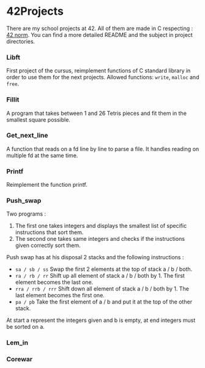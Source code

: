 <h1>42Projects</h1>

There are my school projects at 42.
All of them are made in C respecting : [42 norm](https://github.com/lalves42/Files/blob/master/norm.pdf).
You can find a more detailed README and the subject in project directories.

### Libft
First project of the cursus, reimplement functions of C standard library in order to use them for the next projects.
Allowed functions: `write`, `malloc` and `free`.

### Fillit
A program that takes between 1 and 26 Tetris pieces and fit them in the smallest square possible.

### Get_next_line
A function that reads on a fd line by line to parse a file. It handles reading on multiple fd at the same time.

### Printf
Reimplement the function printf.

### Push_swap
Two programs :
1. The first one takes integers and displays the smallest list of specific instructions that sort them.
2. The second one takes same integers and checks if the instructions given correctly sort them.

Push swap has at his disposal 2 stacks and the following instructions :
* `sa / sb / ss`      Swap the first 2 elements at the top of stack a / b / both.
* `ra / rb / rr`      Shift up all element of stack a / b / both by 1. The first element becomes the last one.
* `rra / rrb / rrr`   Shift down all element of stack a / b / both by 1. The last element becomes the first one.
* `pa / pb`           Take the first element of a / b and put it at the top of the other stack.

At start a represent the integers given and b is empty, at end integers must be sorted on a.

### Lem_in


### Corewar